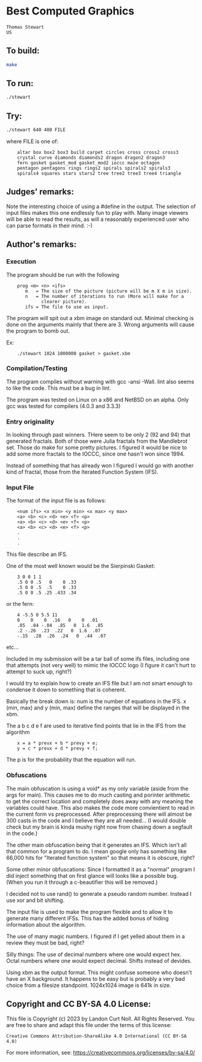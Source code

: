 # Best Computed Graphics

    Thomas Stewart
    US

## To build:

```sh
make
```

## To run:

```sh
./stewart
```

## Try:

```sh
./stewart 640 480 FILE
```

where FILE is one of:

        altar box box2 box3 build carpet circles cross cross2 cross3
        crystal curve diamonds diamonds2 dragon dragon2 dragon3
        fern gasket gasket_mod gasket_mod2 ioccc maze octagon
        pentagon pentagons rings rings2 spirals spirals2 spirals3
        spirals4 squares stars stars2 tree tree2 tree3 tree4 triangle

## Judges' remarks:

Note the interesting choice of using a #define in the output.
The selection of input files makes this one endlessly fun to play
with.  Many image viewers will be able to read the results, as will
a reasonably experienced user who can parse formats in their mind.  :-)

## Author's remarks:

### Execution

The program should be run with the following

        prog <m> <n> <ifs>
           m   = The size of the picture (picture will be m X m in size).
           n   = The number of iterations to run (More will make for a
                 clearer picture).
           ifs = The file to use as input.

The program will spit out a xbm image on standard out.
Minimal checking is done on the arguments mainly that there are 3.
Wrong arguments will cause the program to bomb out.

Ex:

        ./stewart 1024 1000000 gasket > gasket.xbm

### Compilation/Testing

The program compiles without warning with gcc -ansi -Wall.
lint also seems to like the code.  This must be a bug in lint.

The program was tested on Linux on a x86 and NetBSD on an alpha.
Only gcc was tested for compilers (4.0.3 and 3.3.3)


### Entry originality

In looking through past winners.  THere seem to be only 2 (92 and 94)
that generated fractals.  Both of those were Julia fractals from the
Mandlebrot set.  Those do make for some pretty pictures.  I figured
it would be nice to add some more fractals to the IOCCC, since one
hasn't won since 1994.

Instead of something that has already won I figured I would go with
another kind of fractal, those from the Iterated Function System (IFS).


### Input File

The format of the input file is as follows:

        <num ifs> <x min> <y min> <x max> <y max>
        <a> <b> <c> <d> <e> <f> <p>
        <a> <b> <c> <d> <e> <f> <p>
        <a> <b> <c> <d> <e> <f> <p>
        .
        .
        .

This file describe an IFS.

One of the most well known would be the Sierpinski Gasket:

        3 0 0 1 1
        .5 0 0 .5   0    0 .33
        .5 0 0 .5  .5    0 .33
        .5 0 0 .5 .25 .433 .34

or the fern:

        4 -5.5 0 5.5 11
        0    0    0  .16   0    0  .01
        .85  .04 -.04  .85   0  1.6  .85
        .2 -.26  .23  .22   0  1.6  .07
        -.15  .28  .26  .24   0  .44  .07

etc...

Included in my submission will be a tar ball of some ifs files,
including one that attempts (not very well) to mimic the IOCCC logo
(I figure it can't hurt to attempt to suck up, right?)

I would try to explain how to create an IFS file but I am not smart
enough to condense it down to something that is coherent.

Basically the break down is:
num is the number of equations in the IFS.
x (min, max) and y (min, max) define the ranges that will be displayed
in the xbm.

The a b c d e f are used to iterative find points that lie in the IFS
from the algorithm

        x = a * prevx + b * prevy + e;
        y = c * prevx + d * prevy + f;

The p is for the probability that the equation will run.


### Obfuscations

The main obfuscation is using a void* as my only variable (aside from
the args for main).  This causes me to do much casting and porinter
arithmetic to get the correct location and completely does away with
any meaning the variables could have.  This also makes the code more
convientient to read in the current form vs preprocessed.  After
preprocessing there will almost be 300 casts in the code and I believe
they are all needed...  (I would double check but my brain is kinda
mushy right now from chasing down a segfault in the code.)

The other main obfuscation being that it generates an IFS.  Which isn't
all that common for a program to do.  I mean google only has something
like 66,000 hits for "Iterated function system" so that means it is
obscure, right?

Some other minor obfuscations:
Since I formatted it as a "normal" program I did inject something that
on first glance will looks like a possible bug.  (When you run it through
a c-beautifier this will be removed.)

I decided not to use rand() to generate a pseudo random number.  Instead
I use xor and bit shifting.

The input file is used to make the program flexible and to allow it to
generate many different IFSs.  This has the added bonus of hiding
information about the algorithm.

The use of many magic numbers.  I figured if I get yelled about them in
a review they must be bad, right?

Silly things:
The use of decimal numbers where one would expect hex.  Octal numbers
where one would expect decimal.  Shifts instead of devides.

Using xbm as the output format.  This might confuse someone who doesn't
have an X background.  It happens to be easy but is probably a very bad
choice from a filesize standpoint.  1024x1024 image is 641k in size.

## Copyright and CC BY-SA 4.0 License:

This file is Copyright (c) 2023 by Landon Curt Noll.  All Rights Reserved.
You are free to share and adapt this file under the terms of this license:

    Creative Commons Attribution-ShareAlike 4.0 International (CC BY-SA 4.0)

For more information, see: https://creativecommons.org/licenses/by-sa/4.0/
